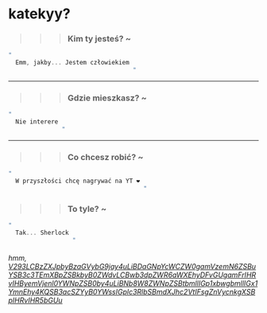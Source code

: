 # katekyy?

>>> ### Kim ty jesteś? ~

```js
"
  Emm, jakby... Jestem człowiekiem 
                                   "
```

---

>>> ### Gdzie mieszkasz? ~

```js
"
  Nie interere 
               "
```

---

>>> ### Co chcesz robić? ~

```js
"
  W przyszłości chcę nagrywać na YT ❤
                                      "
```

>>> ### To tyle? ~

```js
"
  Tak... Sherlock
                  "
```

###### hmm, [V293LCBzZXJpbyBzaGVybG9jay4uLiBDaGNpYcWCZW0gamVzemN6ZSBuYSB3c3TEmXBpZSBkbyB0ZWdvLCBwb3dpZWR6aWXEhyDFvGUgamFrIHRvIHByemVjenl0YWNpZSB0by4uLiBNb8W8ZWNpZSBtbmllIGp1xbwgbmllIGx1YmnEhy4KQSB3acSZYyB0YWssIGplc3RlbSBmdXJhc2VtIFsgZnVycnkgXSBpIHRvIHR5bGUu](https://www.base64decode.org)
